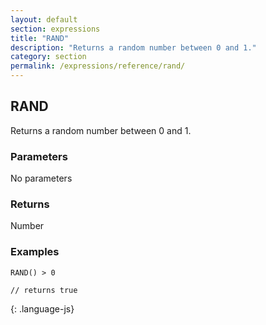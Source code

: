 ```yaml
---
layout: default
section: expressions
title: "RAND"
description: "Returns a random number between 0 and 1."
category: section
permalink: /expressions/reference/rand/
---
```


## RAND

Returns a random number between 0 and 1.

### Parameters

No parameters

### Returns

Number

### Examples

~~~
RAND() > 0

// returns true
~~~
{: .language-js}